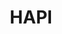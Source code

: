 ---
layout: default
description: The Heliophysics Data Application Programmer’s Interface (HAPI) specification
  provides a common framework being adopted by many data providers across heliophysics.
  The aim is to ease sharing of data between different services and support an interoperable
  ecosystem. All components are developed openly on GitHub where you will find client
  software in various languages (MATLAB, Java, IDL etc.) to access data from HAPI
  servers.
notes: 'Purpose is to provide an access layer to many data sets at NASA


  '
shortname: HAPI
timestamp: Fri, 11 Feb 2022 13:52:55 GMT
title: HAPI
type: access tool
uuid: f2d96139-189f-4054-be3e-36a4e02872fc
website_link: http://hapi-server.org/
---